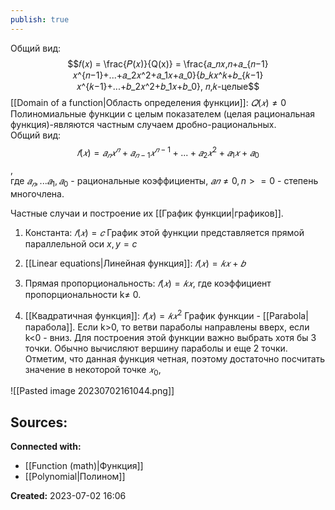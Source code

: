 ```yaml
---
publish: true
---
```


Общий вид: $$𝑓(𝑥) = \frac{𝑃(𝑥)}{Q(x)} = \frac{𝑎_𝑛𝑥,𝑛+𝑎_{𝑛−1}𝑥^{𝑛−1}+...+𝑎_2𝑥^2+𝑎_1𝑥+𝑎_0}{𝑏_𝑘𝑥^𝑘+𝑏_{𝑘−1}𝑥^{𝑘−1}+...+𝑏_2𝑥^2+𝑏_1𝑥+𝑏_0}, 𝑛,𝑘-целые$$
[[Domain of a function|Область определения функции]]: $𝑄(𝑥) ≠ 0$
Полиномиальные функции с целым показателем (целая рациональная функция)-являются частным случаем дробно-рациональных.  
Общий вид: $$𝑓(𝑥) = 𝑎_𝑛𝑥^𝑛 +𝑎_{𝑛−1}𝑥^{𝑛−1} + ... + 𝑎_2𝑥^2 +𝑎_1𝑥 + 𝑎_0$$ ,  
где $𝑎_𝑛 , ... 𝑎_1, 𝑎_0$ - рациональные коэффициенты, $𝑎𝑛 ≠ 0, n>=0$ - степень многочлена.

Частные случаи и построение их [[График функции|графиков]].
1. Константа: $𝑓(𝑥) = 𝑐$
    График этой функции представляется прямой параллельной оси $х, y=c$
    
2. [[Linear equations|Линейная функция]]: $𝑓(𝑥) = 𝑘𝑥 + 𝑏$  
    
3. Прямая пропорциональность:  $𝑓(𝑥) = 𝑘𝑥$,  где коэффициент пропорциональности k≠ 0.

4. [[Квадратичная функция]]: $𝑓(𝑥) = 𝑘𝑥^2$
    График функции - [[Parabola|парабола]]. Если k>0, то ветви параболы направлены вверх, если k<0 - вниз. Для построения этой функции важно выбрать хотя бы 3 точки. Обычно вычисляют вершину параболы и еще 2 точки. Отметим, что данная функция четная, поэтому достаточно посчитать значение в некоторой точке $𝑥_0$,


![[Pasted image 20230702161044.png]]










**Sources:**
- 


**Connected with:**
- [[Function (math)|Функция]]
- [[Polynomial|Полином]]



**Created:** 2023-07-02 16:06